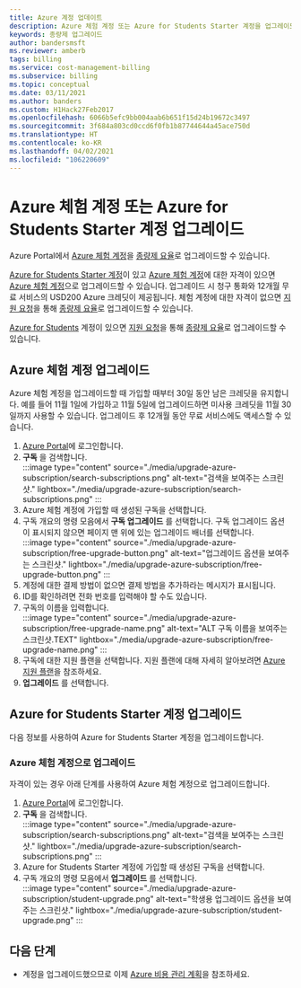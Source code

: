 ```yaml
---
title: Azure 계정 업데이트
description: Azure 체험 계정 또는 Azure for Students Starter 계정을 업그레이드하는 방법을 알아봅니다. Azure 지원 플랜에 대한 추가 정보를 알아봅니다.
keywords: 종량제 업그레이드
author: bandersmsft
ms.reviewer: amberb
tags: billing
ms.service: cost-management-billing
ms.subservice: billing
ms.topic: conceptual
ms.date: 03/11/2021
ms.author: banders
ms.custom: H1Hack27Feb2017
ms.openlocfilehash: 6066b5efc9bb004aab6b651f15d24b19672c3497
ms.sourcegitcommit: 3f684a803cd0ccd6f0fb1b87744644a45ace750d
ms.translationtype: HT
ms.contentlocale: ko-KR
ms.lasthandoff: 04/02/2021
ms.locfileid: "106220609"
---
```

# <a name="upgrade-your-azure-free-account-or-azure-for-students-starter-account"></a>Azure 체험 계정 또는 Azure for Students Starter 계정 업그레이드

Azure Portal에서 [Azure 체험 계정](https://azure.microsoft.com/free/)을 [종량제 요율](https://azure.microsoft.com/offers/ms-azr-0003p/)로 업그레이드할 수 있습니다.

[Azure for Students Starter 계정](https://azure.microsoft.com/offers/ms-azr-0144p/)이 있고 [Azure 체험 계정](https://azure.microsoft.com/free/)에 대한 자격이 있으면 [Azure 체험 계정](https://azure.microsoft.com/free/)으로 업그레이드할 수 있습니다. 업그레이드 시 청구 통화와 12개월 무료 서비스의 USD200 Azure 크레딧이 제공됩니다. 체험 계정에 대한 자격이 없으면 [지원 요청](https://go.microsoft.com/fwlink/?linkid=2083458)을 통해 [종량제 요율](https://azure.microsoft.com/offers/ms-azr-0003p/)로 업그레이드할 수 있습니다.

[Azure for Students](https://azure.microsoft.com/offers/ms-azr-0170p/) 계정이 있으면 [지원 요청](https://go.microsoft.com/fwlink/?linkid=2083458)을 통해 [종량제 요율](https://azure.microsoft.com/offers/ms-azr-0003p/)로 업그레이드할 수 있습니다.

<a id="freetrial"></a>

## <a name="upgrade-your-azure-free-account"></a>Azure 체험 계정 업그레이드

Azure 체험 계정을 업그레이드할 때 가입할 때부터 30일 동안 남은 크레딧을 유지합니다. 예를 들어 11월 1일에 가입하고 11월 5일에 업그레이드하면 미사용 크레딧을 11월 30일까지 사용할 수 있습니다. 업그레이드 후 12개월 동안 무료 서비스에도 액세스할 수 있습니다.

1. [Azure Portal](https://portal.azure.com)에 로그인합니다.
1. **구독** 을 검색합니다.  
    :::image type="content" source="./media/upgrade-azure-subscription/search-subscriptions.png" alt-text="검색을 보여주는 스크린샷." lightbox="./media/upgrade-azure-subscription/search-subscriptions.png" :::
1. Azure 체험 계정에 가입할 때 생성된 구독을 선택합니다.
1. 구독 개요의 명령 모음에서 **구독 업그레이드** 를 선택합니다. 구독 업그레이드 옵션이 표시되지 않으면 페이지 맨 위에 있는 업그레이드 배너를 선택합니다.  
    :::image type="content" source="./media/upgrade-azure-subscription/free-upgrade-button.png" alt-text="업그레이드 옵션을 보여주는 스크린샷." lightbox="./media/upgrade-azure-subscription/free-upgrade-button.png" :::
1. 계정에 대한 결제 방법이 없으면 결제 방법을 추가하라는 메시지가 표시됩니다.
1. ID를 확인하려면 전화 번호를 입력해야 할 수도 있습니다.
1. 구독의 이름을 입력합니다.  
     :::image type="content" source="./media/upgrade-azure-subscription/free-upgrade-name.png" alt-text="ALT 구독 이름을 보여주는 스크린샷.TEXT" lightbox="./media/upgrade-azure-subscription/free-upgrade-name.png" :::
1. 구독에 대한 지원 플랜을 선택합니다. 지원 플랜에 대해 자세히 알아보려면 [Azure 지원 플랜](https://azure.microsoft.com/us/support/plans/)을 참조하세요.
1. **업그레이드** 를 선택합니다.

<a id="student"></a>

## <a name="upgrade-your-azure-for-students-starter-account"></a>Azure for Students Starter 계정 업그레이드

다음 정보를 사용하여 Azure for Students Starter 계정을 업그레이드합니다.

### <a name="upgrade-to-an-azure-free-account"></a>Azure 체험 계정으로 업그레이드

자격이 있는 경우 아래 단계를 사용하여 Azure 체험 계정으로 업그레이드합니다.

1. [Azure Portal](https://portal.azure.com)에 로그인합니다.
1. **구독** 을 검색합니다.  
    :::image type="content" source="./media/upgrade-azure-subscription/search-subscriptions.png" alt-text="검색을 보여주는 스크린샷." lightbox="./media/upgrade-azure-subscription/search-subscriptions.png" :::
1. Azure for Students Starter 계정에 가입할 때 생성된 구독을 선택합니다.
1. 구독 개요의 명령 모음에서 **업그레이드** 를 선택합니다.  
    :::image type="content" source="./media/upgrade-azure-subscription/student-upgrade.png" alt-text="학생용 업그레이드 옵션을 보여주는 스크린샷." lightbox="./media/upgrade-azure-subscription/student-upgrade.png" :::

## <a name="next-steps"></a>다음 단계

- 계정을 업그레이드했으므로 이제 [Azure 비용 관리 계획](../understand/plan-manage-costs.md)을 참조하세요.
